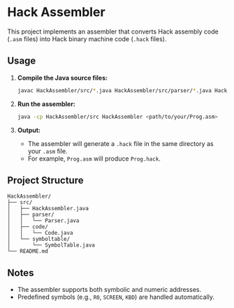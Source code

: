 # Hack Assembler

This project implements an assembler that converts Hack assembly code (`.asm` files) into Hack binary machine code (`.hack` files).

## Usage

1. **Compile the Java source files:**

    ```sh
    javac HackAssembler/src/*.java HackAssembler/src/parser/*.java HackAssembler/src/code/*.java HackAssembler/src/symboltable/*.java
    ```

3. **Run the assembler:**

    ```sh
    java -cp HackAssembler/src HackAssembler <path/to/your/Prog.asm>
    ```

4. **Output:**
    - The assembler will generate a `.hack` file in the same directory as your `.asm` file.
    - For example, `Prog.asm` will produce `Prog.hack`.

## Project Structure

```
HackAssembler/
├── src/
│   ├── HackAssembler.java
│   ├── parser/
│   │   └── Parser.java
│   ├── code/
│   │   └── Code.java
│   └── symboltable/
│       └── SymbolTable.java
└── README.md
```

## Notes

- The assembler supports both symbolic and numeric addresses.
- Predefined symbols (e.g., `R0`, `SCREEN`, `KBD`) are handled automatically.
